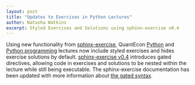 ```yaml
---
layout: post
title: "Updates to Exercises in Python Lectures"
author: Natasha Watkins
excerpt: Styled Exercises and Solutions using sphinx-exercise v0.4 
---
```


Using new functionality from [sphinx-exercise](https://github.com/executablebooks/sphinx-exercise), QuantEcon [Python](https://python.quantecon.org/intro.html) and [Python programming](https://python-programming.quantecon.org/intro.html) lectures now include styled exercises and hides exercise solutions by default. [sphinx-exercise v0.4](https://github.com/executablebooks/sphinx-exercise/releases/tag/v0.4.0) introduces gated directives, allowing code in exercises and solutions to be nested within the lecture while still being executable. The sphinx-exercise documentation has been updated with more information about [the gated syntax](https://ebp-sphinx-exercise.readthedocs.io/en/latest/syntax.html#alternative-gated-syntax).
